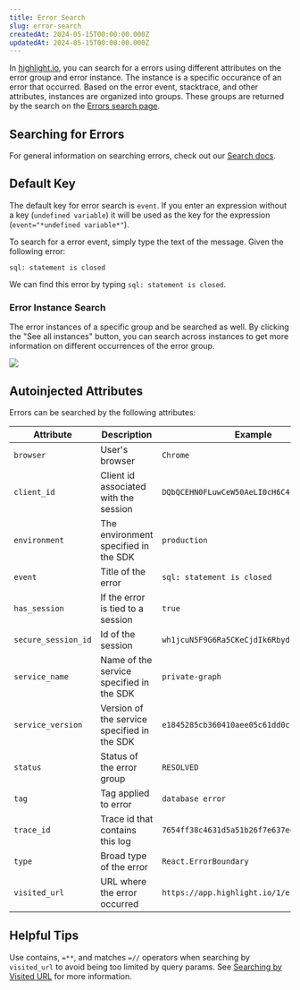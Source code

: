 ```yaml
---
title: Error Search
slug: error-search
createdAt: 2024-05-15T00:00:00.000Z
updatedAt: 2024-05-15T00:00:00.000Z
---
```


In [highlight.io](https://highlight.io), you can search for a errors using different attributes on the error group and error
instance. The instance is a specific occurance of an error that occurred. Based on the error event, stacktrace, and other attributes,
instances are organized into groups. These groups are returned by the search on the [Errors search page](https://app.highlight.io/errors).

## Searching for Errors

For general information on searching errors, check out our [Search docs](../../6_product-features/3_general-features/search.md).

## Default Key

The default key for error search is `event`. If you enter an expression without a key (`undefined variable`) it will be used as the
key for the expression (`event="*undefined variable*"`).

To search for a error event, simply type the text of the message. Given the following error:

```
sql: statement is closed
```

We can find this error by typing `sql: statement is closed`.

### Error Instance Search

The error instances of a specific group and be searched as well. By clicking the "See all instances" button, you can search across
instances to get more information on different occurrences of the error group.

![](/images/error_instance_search.png)

## Autoinjected Attributes

Errors can be searched by the following attributes:

| Attribute           | Description                                        | Example                                                                                                                                             |
|---------------------|----------------------------------------------------|-----------------------------------------------------------------------------------------------------------------------------------------------------|
| `browser`           | User's browser                                     | `Chrome`                                                                                                                                            |
| `client_id`         | Client id associated with the session              | `DQbQCEHN0FLuwCeW50AeLI0cH6C4`                                                                                                                      |
| `environment`       | The environment specified in the SDK               | `production`                                                                                                                                        |
| `event`             | Title of the error                                 | `sql: statement is closed`                                                                                                                          |
| `has_session`       | If the error is tied to a session                  | `true`                                                                                                                                              |
| `secure_session_id` | Id of the session                                  | `wh1jcuN5F9G6Ra5CKeCjdIk6Rbyd`                                                                                                                      |
| `service_name`      | Name of the service specified in the SDK           | `private-graph`                                                                                                                                     |
| `service_version`   | Version of the service specified in the SDK        | `e1845285cb360410aee05c61dd0cc57f85afe6da`                                                                                                          |
| `status`            | Status of the error group                          | `RESOLVED`                                                                                                                                          |
| `tag`               | Tag applied to error                               | `database error`                                                                                                                                    |
| `trace_id`          | Trace id that contains this log                    | `7654ff38c4631d5a51b26f7e637eea3c`                                                                                                                  |
| `type`              | Broad type of the error                            | `React.ErrorBoundary`                                                                                                                               |
| `visited_url`       | URL where the error occurred                       | `https://app.highlight.io/1/errors`                                                                                                                 |

## Helpful Tips

Use contains, `=**`, and matches `=//` operators when searching by `visited_url` to avoid being too limited by query params.
See [Searching by Visited URL](../1_session-replay/session-search.md#searching-by-visited-url) for more information.